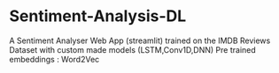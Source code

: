 # Sentiment-Analysis-DL

A Sentiment Analyser Web App (streamlit) trained on the IMDB Reviews Dataset with custom made models (LSTM,Conv1D,DNN)
Pre trained embeddings : Word2Vec
